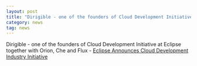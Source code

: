 ```yaml
---
layout: post
title: "Dirigible - one of the founders of Cloud Development Initiative at Eclipse together with Orion, Che and Flux"
category: news
tag: news
---
```


Dirigible - one of the founders of Cloud Development Initiative at Eclipse together with Orion, Che and Flux -
[Eclipse Announces Cloud Development Industry Initiative](https://www.eclipse.org/org/press-release/20141027_cloud_initiative.php)
